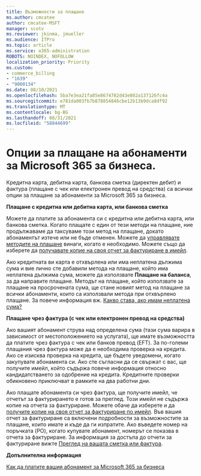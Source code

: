 ```yaml
---
title: Възможности за плащане
ms.author: cmcatee
author: cmcatee-MSFT
manager: scotv
ms.reviewer: jkinma, jmueller
ms.audience: ITPro
ms.topic: article
ms.service: o365-administration
ROBOTS: NOINDEX, NOFOLLOW
localization_priority: Priority
ms.custom:
- commerce_billing
- "1639"
- "9000134"
ms.date: 08/10/2021
ms.openlocfilehash: 5ba7e3ea21fa85e8674782d43e802a137126fc4a
ms.sourcegitcommit: e781da003fb7b878854846cbe12b13b9dca8df92
ms.translationtype: MT
ms.contentlocale: bg-BG
ms.lasthandoff: 08/31/2021
ms.locfileid: "58844699"
---
```

# <a name="payment-options-for-microsoft-365-for-business-subscriptions"></a>Опции за плащане на абонаменти за Microsoft 365 за бизнеса.
  
Кредитна карта, дебитна карта, банкова сметка (директен дебит) и фактура (плащане с чек или електронен превод на средства) са всички опции за плащане за абонаменти за Microsoft 365 за бизнеса.
  
**Плащане с кредитна или дебитна карта, или банкова сметка**
  
Можете да платите за абонамента си с кредитна или дебитна карта, или банкова сметка. Когато плащате с един от тези методи на плащане, ние продължаваме да таксуваме този метод на плащане, докато абонаментът изтече или не бъде отменен. Можете да [управлявате методите на плащане](https://docs.microsoft.com/microsoft-365/commerce/billing-and-payments/manage-payment-methods) винаги, когато е необходимо. Можете също да изберете да [получавате копие на своя отчет за фактуриране в имейл](https://docs.microsoft.com/microsoft-365/commerce/billing-and-payments/view-your-bill-or-invoice#receive-a-copy-of-your-billing-statement-in-email).

Ако кредитната ви карта е отхвърлена или има неплатена дължима сума и вие лично сте добавили метода на плащане, който има неплатена дължима сума, можете да използвате **Плащане на баланса**, за да направите плащане. Методът на плащане, който използвате за плащане на просрочената сума, ще стане новият метод на плащане за всички абонаменти, които са използвали метода при отхвърлено плащане. За повече информация вж. [Какво става, ако имам неплатена сума?](https://docs.microsoft.com/microsoft-365/commerce/billing-and-payments/pay-for-your-subscription#what-if-i-have-an-outstanding-balance)

**Плащане чрез фактура (с чек или електронен превод на средства)**
  
Ако вашият абонамент струва над определена сума (тази сума варира в зависимост от местоположението на услугата), ще имате възможността да платите чрез фактура с чек или банков превод (EFT). За по-големи плащания чрез фактура може да е необходима проверка на кредита. Ако се изисква проверка на кредита, ще бъдете уведомени, когато закупувате абонамента си. Ако сте съгласни да се свържат с вас, ще получите имейл, който съдържа повече информация относно кандидатстването за одобрение на кредита. Кредитните проверки обикновено приключват в рамките на два работни дни.

Ако плащате абонамента си чрез фактура, ще получите имейл, че отчетът за фактурирането е готов за преглед. Този имейл не съдържа копие на отчета за фактуриране. Можете обаче да изберете и да [получите копие на своя отчет за фактуриране по имейл](https://docs.microsoft.com/microsoft-365/commerce/billing-and-payments/view-your-bill-or-invoice#receive-a-copy-of-your-billing-statement-in-email). Във вашия отчет за фактуриране са включени подробности за възможностите за плащане, които имате и къде да ги изпратите. Ако въведете номер на поръчката (PO), когато купувате абонамент, номерът се показва в отчета за фактуриране. За информация за достъпа до отчети за фактуриране вижте [Преглед на вашата сметка или фактура](https://docs.microsoft.com/microsoft-365/commerce/billing-and-payments/view-your-bill-or-invoice).
  
**Допълнителна информация**
  
[Как да платите вашия абонамент за Microsoft 365 за бизнеса](https://docs.microsoft.com/microsoft-365/commerce/billing-and-payments/pay-for-your-subscription)